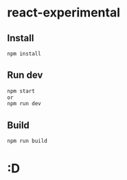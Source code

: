 # react-experimental

## Install

```js
npm install
```

## Run dev

```js
npm start
or
npm run dev
```

## Build

```js
npm run build
```

# :D
